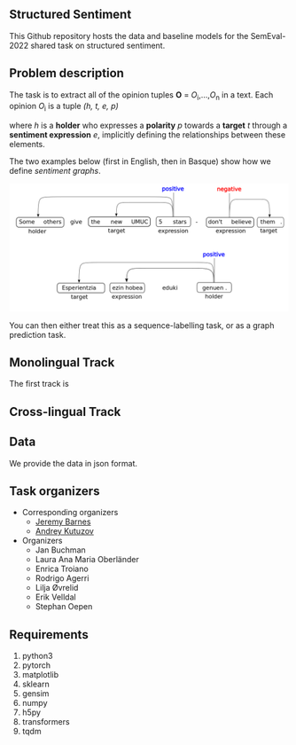 ## Structured Sentiment

This Github repository hosts the data and baseline models for the SemEval-2022 shared task on structured sentiment.

## Problem description

The task is to extract all of the opinion tuples **O** = *O*<sub>i</sub>,...,*O*<sub>n</sub> in a text. Each opinion *O*<sub>i</sub> is a tuple *(h, t, e, p)*

where *h* is a **holder** who expresses a **polarity** *p* towards a **target** *t* through a **sentiment expression** *e*, implicitly defining the relationships between these elements.

The two examples below (first in English, then in Basque) show how we define *sentiment graphs*.

![multilingual example](./figures/multi_sent_graph.png)

You can then either treat this as a sequence-labelling task, or as a graph prediction task.

## Monolingual Track
The first track is

## Cross-lingual Track

## Data

We provide the data in json format.


## Task organizers

* Corresponding organizers
    * [Jeremy Barnes](jeremycb@ifi.uio.no)
    * [Andrey Kutuzov](andreku@ifi.uio.no)
* Organizers
    * Jan Buchman
    * Laura Ana Maria Oberländer
    * Enrica Troiano
    * Rodrigo Agerri
    * Lilja Øvrelid
    * Erik Velldal
    * Stephan Oepen

## Requirements

1. python3
2. pytorch
3. matplotlib
4. sklearn
5. gensim
6. numpy
7. h5py
8. transformers
9. tqdm


